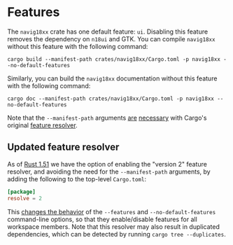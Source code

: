# Features

The `navig18xx` crate has one default feature: `ui`.
Disabling this feature removes the dependency on `n18ui` and GTK.
You can compile `navig18xx` without this feature with the following command:

```shell
cargo build --manifest-path crates/navig18xx/Cargo.toml -p navig18xx --no-default-features
```

Similarly, you can build the `navig18xx` documentation without this feature with the following command:

```shell
cargo doc --manifest-path crates/navig18xx/Cargo.toml -p navig18xx --no-default-features
```

Note that the `--manifest-path` arguments [are](https://github.com/rust-lang/cargo/issues/4753) [necessary](https://github.com/rust-lang/cargo/issues/5015) with Cargo's original [feature resolver](https://doc.rust-lang.org/cargo/reference/resolver.html).

## Updated feature resolver

As of [Rust 1.51](https://blog.rust-lang.org/2021/03/25/Rust-1.51.0.html) we have the option of enabling the "version 2" feature resolver, and avoiding the need for the `--manifest-path` arguments, by adding the following to the top-level `Cargo.toml`:

```toml
[package]
resolve = 2
```

This [changes the behavior](https://doc.rust-lang.org/cargo/reference/features.html) of the `--features` and `--no-default-features` command-line options, so that they enable/disable features for all workspace members.
Note that this resolver may also result in duplicated dependencies, which can be detected by running `cargo tree --duplicates`.
